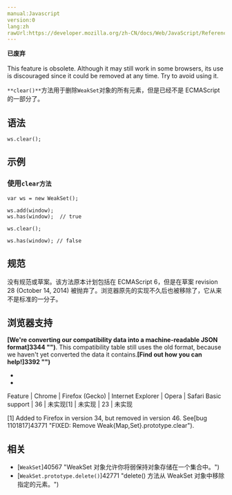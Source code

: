 ```yaml
---
manual:Javascript
version:0
lang:zh
rawUrl:https://developer.mozilla.org/zh-CN/docs/Web/JavaScript/Reference/Global_Objects/WeakSet/clear#
---
```






**已废弃**<br></br>This feature is obsolete. Although it may still work in some browsers, its use is discouraged since it could be removed at any time. Try to avoid using it.





`**clear()**`方法用于删除`WeakSet`对象的所有元素，但是已经不是 ECMAScript 的一部分了。


## 语法<a name="语法"></a>

```
ws.clear();
```

## 示例<a name="示例"></a>

### 使用`clear方法`<a name="使用_clear方法"></a>

```
var ws = new WeakSet();

ws.add(window);
ws.has(window);  // true

ws.clear();

ws.has(window); // false
```

## 规范<a name="规范"></a>


没有规范或草案。该方法原本计划包括在 ECMAScript 6，但是在草案 revision 28 (October 14, 2014) 被抛弃了。浏览器原先的实现不久后也被移除了，它从来不是标准的一分子。


## 浏览器支持<a name="浏览器支持"></a>


**[We&#39;re converting our compatibility data into a machine-readable JSON format]3344 "")**. This compatibility table still uses the old format, because we haven&#39;t yet converted the data it contains.**[Find out how you can help!]3392 "")**


* 
* 

Feature | Chrome | Firefox (Gecko) | Internet Explorer | Opera | Safari 
Basic support | 36 | 未实现[1] | 未实现 | 23 | 未实现 





[1] Added to Firefox in version 34, but removed in version 46. See[bug 1101817]43771 "FIXED: Remove Weak{Map,Set}.prototype.clear").


## 相关<a name="相关"></a>

* [`WeakSet`]40567 "WeakSet 对象允许你将弱保持对象存储在一个集合中。")
* [`WeakSet.prototype.delete()`]42771 "delete() 方法从 WeakSet 对象中移除指定的元素。")



